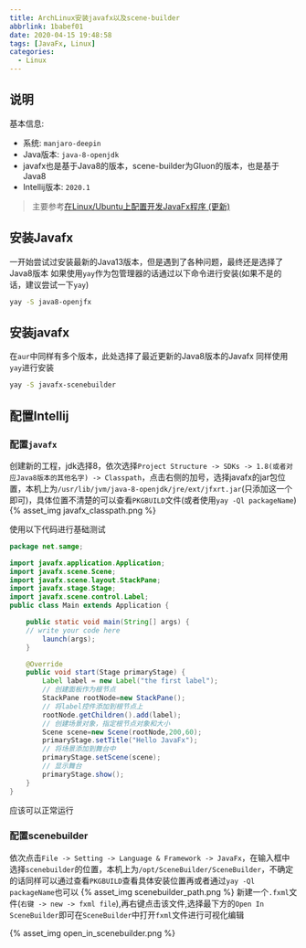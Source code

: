 ```yaml
---
title: ArchLinux安装javafx以及scene-builder
abbrlink: 1babef01
date: 2020-04-15 19:48:58
tags: [JavaFx, Linux]
categories:
  - Linux
---
```


## 说明
基本信息:
- 系统: `manjaro-deepin`
- Java版本: `java-8-openjdk`
- javafx也是基于Java8的版本，scene-builder为Gluon的版本，也是基于Java8
- Intellij版本: `2020.1`
> 主要参考[在Linux/Ubuntu上配置开发JavaFx程序 (更新)](https://www.jianshu.com/p/8ced98d4f73c)


## 安装Javafx
一开始尝试过安装最新的Java13版本，但是遇到了各种问题，最终还是选择了Java8版本
如果使用`yay`作为包管理器的话通过以下命令进行安装(如果不是的话，建议尝试一下`yay`)
```sh
yay -S java8-openjfx
```
<!-- more  -->
## 安装javafx
在`aur`中同样有多个版本，此处选择了最近更新的Java8版本的Javafx
同样使用`yay`进行安装
```sh
yay -S javafx-scenebuilder
```

## 配置Intellij
### 配置`javafx`
创建新的工程，jdk选择8，依次选择`Project Structure -> SDKs -> 1.8(或者对应Java8版本的其他名字) -> Classpath`，点击右侧的加号，选择javafx的jar包位置，本机上为`/usr/lib/jvm/java-8-openjdk/jre/ext/jfxrt.jar`(只添加这一个即可)，具体位置不清楚的可以查看`PKGBUILD`文件(或者使用`yay -Ql packageName`)
{% asset_img javafx_classpath.png %}

使用以下代码进行基础测试
```java
package net.samge;

import javafx.application.Application;
import javafx.scene.Scene;
import javafx.scene.layout.StackPane;
import javafx.stage.Stage;
import javafx.scene.control.Label;
public class Main extends Application {

    public static void main(String[] args) {
	// write your code here
        launch(args);
    }

    @Override
    public void start(Stage primaryStage) {
        Label label = new Label("the first label");
        // 创建面板作为根节点
        StackPane rootNode=new StackPane();
        // 将label控件添加到根节点上
        rootNode.getChildren().add(label);
        // 创建场景对象，指定根节点对象和大小
        Scene scene=new Scene(rootNode,200,60);
        primaryStage.setTitle("Hello JavaFx");
        // 将场景添加到舞台中
        primaryStage.setScene(scene);
        // 显示舞台
        primaryStage.show();
    }
}
```
应该可以正常运行

### 配置scenebuilder
依次点击`File -> Setting -> Language & Framework -> JavaFx`，在输入框中选择`scenebuilder`的位置，本机上为`/opt/SceneBuilder/SceneBuilder`，不确定的话同样可以通过查看`PKGBUILD`查看具体安装位置再或者通过`yay -Ql packageName`也可以
{% asset_img scenebuilder_path.png %}
新建一个`.fxml`文件(`右键 -> new -> fxml file`),再右键点击该文件,选择最下方的`Open In SceneBuilder`即可在`SceneBuilder`中打开`fxml`文件进行可视化编辑

{% asset_img open_in_scenebuilder.png %}